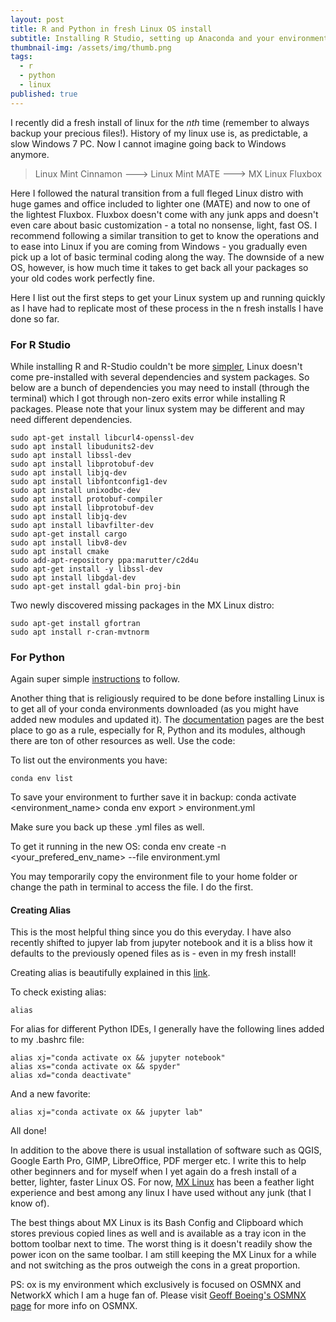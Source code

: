 ```yaml
---
layout: post
title: R and Python in fresh Linux OS install
subtitle: Installing R Studio, setting up Anaconda and your environments in a fresh Linux install.
thumbnail-img: /assets/img/thumb.png
tags:
  - r
  - python
  - linux
published: true
---
```


[//]: # (cover-img: /assets/img/path.jpg)
[//]: # (share-img: /assets/img/path.jpg)


I recently did a fresh install of linux for the _nth_ time (remember to always backup your precious files!). History of my linux use is, as predictable, a slow Windows 7 PC. Now I cannot imagine going back to Windows anymore.


> Linux Mint Cinnamon ---> Linux Mint MATE ---> MX Linux Fluxbox


Here I followed the natural transition from a full fleged Linux distro with huge games and office included to lighter one (MATE) and now to one of the lightest Fluxbox. Fluxbox doesn't come with any junk apps and doesn't even care about basic customization - a total no nonsense, light, fast OS. I recommend following a similar transition to get to know the operations and to ease into Linux if you are coming from Windows - you gradually even pick up a lot of basic terminal coding along the way. The downside of a new OS, however, is how much time it takes to get back all your packages so your old codes work perfectly fine.


Here I list out the first steps to get your Linux system up and running quickly as I have had to replicate most of these process in the n fresh installs I have done so far. 

### For R Studio

While installing R and R-Studio couldn't be more [simpler](https://www.rstudio.com/products/rstudio/download-server/debian-ubuntu/), Linux doesn't come pre-installed with several dependencies and system packages. So below are a bunch of dependencies you may need to install (through the terminal) which I got through non-zero exits error while installing R packages. Please note that your linux system may be different and may need different dependencies.

    sudo apt-get install libcurl4-openssl-dev
    sudo apt install libudunits2-dev
    sudo apt install libssl-dev
    sudo apt install libprotobuf-dev
    sudo apt install libjq-dev
    sudo apt install libfontconfig1-dev
    sudo apt install unixodbc-dev
    sudo apt install protobuf-compiler
    sudo apt install libprotobuf-dev
    sudo apt install libjq-dev
    sudo apt install libavfilter-dev
    sudo apt-get install cargo
    sudo apt install libv8-dev
    sudo apt install cmake
    sudo add-apt-repository ppa:marutter/c2d4u
    sudo apt-get install -y libssl-dev
    sudo apt install libgdal-dev
    sudo apt-get install gdal-bin proj-bin

Two newly discovered missing packages in the MX Linux distro:

    sudo apt-get install gfortran
    sudo apt install r-cran-mvtnorm

### For Python

Again super simple [instructions](https://docs.anaconda.com/anaconda/install/linux/) to follow. 

Another thing that is religiously required to be done before installing Linux is to get all of your conda environments downloaded (as you might have added new modules and updated it). The [documentation](https://docs.conda.io/projects/conda/en/latest/user-guide/tasks/manage-environments.html) pages are the best place to go as a rule, especially for R, Python and its modules, although there are ton of other resources as well. Use the code:

To list out the environments you have: 

    conda env list


To save your environment to further save it in backup:
    conda activate <environment_name>
    conda env export > environment.yml


Make sure you back up these .yml files as well.

To get it running in the new OS: 
    conda env create -n <your_prefered_env_name> --file environment.yml

You may temporarily copy the environment file to your home folder or change the path in terminal to access the file. I do the first. 


#### Creating Alias 

This is the most helpful thing since you do this everyday. I have also recently shifted to jupyer lab from jupyter notebook and it is a bliss how it defaults to the previously opened files as is - even in my fresh install! 

Creating alias is beautifully explained in this [link](https://www.tecmint.com/create-alias-in-linux/). 

To check existing alias:

    alias 

For alias for different Python IDEs, I generally have the following lines added to my .bashrc file:

    alias xj="conda activate ox && jupyter notebook"
    alias xs="conda activate ox && spyder"
    alias xd="conda deactivate"

And a new favorite:

    alias xj="conda activate ox && jupyter lab"

All done! 

In addition to the above there is usual installation of software such as QGIS, Google Earth Pro, GIMP, LibreOffice, PDF merger etc. I write this to help other beginners and for myself when I yet again do a fresh install of a better, lighter, faster Linux OS. For now, [MX Linux](https://mxlinux.org/) has been a feather light experience and best among any linux I have used without any junk (that I know of). 

The best things about MX Linux is its Bash Config and Clipboard which stores previous copied lines as well and is available as a tray icon in the bottom toolbar next to time. The worst thing is it doesn't readily show the power icon on the same toolbar. I am still keeping the MX Linux for a while and not switching as the pros outweigh the cons in a great proportion.  

PS: ox is my environment which exclusively is focused on OSMNX and NetworkX which I am a huge fan of. Please visit [Geoff Boeing's OSMNX page](https://geoffboeing.com/tag/osmnx/) for more info on OSMNX.
